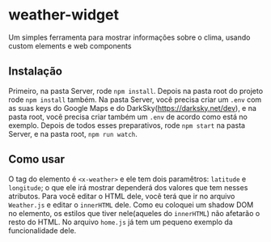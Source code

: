 # weather-widget
Um simples ferramenta para mostrar informações sobre o clima, usando custom elements e web components

## Instalação
Primeiro, na pasta Server, rode `npm install`. Depois na pasta root do projeto rode `npm install` também.
Na pasta Server, você precisa criar um `.env` com as suas keys do Google Maps e do DarkSky(https://darksky.net/dev), e na pasta root, você precisa criar também um `.env` de acordo como está no exemplo.
Depois de todos esses preparativos, rode `npm start` na pasta Server, e na pasta root, `npm run watch`.

## Como usar
O tag do elemento é `<x-weather>` e ele tem dois paramêtros: `latitude` e `longitude`; o que ele irá mostrar dependerá dos valores que tem nesses atributos.
Para você editar o HTML dele, você terá que ir no arquivo `Weather.js` e editar o `innerHTML` dele. Como eu coloquei um shadow DOM no elemento, os estilos que tiver nele(aqueles do `innerHTML`) não afetarão o resto do HTML.
No arquivo `home.js` já tem um pequeno exemplo da funcionalidade dele.

